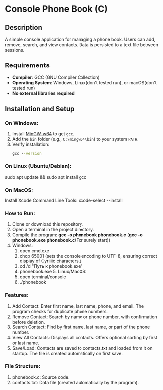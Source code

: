 # Console Phone Book (C)

## Description
A simple console application for managing a phone book. Users can add, remove, search, and view contacts. Data is persisted to a text file between sessions.

## Requirements
- **Compiler**: GCC (GNU Compiler Collection)
- **Operating System**: Windows, Linux(don't tested run), or macOS(don't tested run)
- **No external libraries required**

## Installation and Setup

### On Windows:
1. Install [MinGW-w64](https://www.mingw-w64.org/) to get `gcc`.
2. Add the `bin` folder (e.g., `C:\mingw64\bin`) to your system `PATH`.
3. Verify installation:
   ```cmd
   gcc --version
### On Linux (Ubuntu/Debian):
   sudo apt update && sudo apt install gcc
### On MacOS:
   Install Xcode Command Line Tools:
      xcode-select --install
### How to Run:
   1. Clone or download this repository.
   2. Open a terminal in the project directory.
   3. Compile the program:
      **gcc -o phonebook phonebook.c** (**gcc -o phonebook.exe phonebook.c**(For surely start))
   4. Windows:
      1. open cmd.exe
      2. chcp 65001 (sets the console encoding to UTF-8, ensuring correct display of Cyrillic characters.)
      3. cd /d "Путь к phonebook.exe"
      4. phonebook.exe 
    5. Linux/MacOS:
      1. open terminal/console
      2. ./phonebook
### Features:
   1. Add Contact: Enter first name, last name, phone, and email. The program checks for duplicate phone numbers.
   2. Remove Contact: Search by name or phone number, with confirmation before deletion.
   3. Search Contact: Find by first name, last name, or part of the phone number.
   4. View All Contacts: Displays all contacts. Offers optional sorting by first or last name.
   5. Save/Load: Contacts are saved to contacts.txt and loaded from it on startup. The file is created automatically on first save.
### File Structure:
   1. phonebook.c: Source code.
   2. contacts.txt: Data file (created automatically by the program).